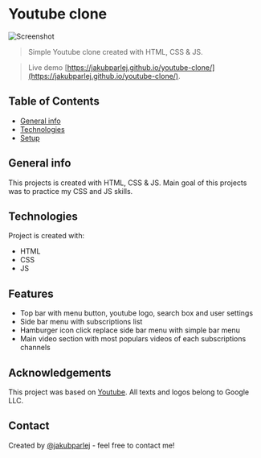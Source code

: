 # Youtube clone

![Screenshot](./assets/images/preview.jpg)

> Simple Youtube clone created with HTML, CSS & JS.

> Live demo [https://jakubparlej.github.io/youtube-clone/](https://jakubparlej.github.io/youtube-clone/).

## Table of Contents

- [General info](#general-info)
- [Technologies](#technologies)
- [Setup](#setup)

## General info

This projects is created with HTML, CSS & JS. Main goal of this projects was to practice my CSS and JS skills.

## Technologies

Project is created with:

- HTML
- CSS
- JS

## Features

- Top bar with menu button, youtube logo, search box and user settings
- Side bar menu with subscriptions list
- Hamburger icon click replace side bar menu with simple bar menu
- Main video section with most populars videos of each subscriptions channels

## Acknowledgements

This project was based on [Youtube](https://www.youtube.com). All texts and logos belong to Google LLC.

## Contact

Created by [@jakubparlej](https://jprojects.pl) - feel free to contact me!
